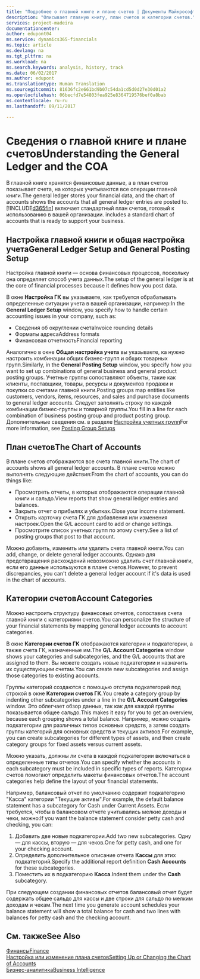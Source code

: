 ```yaml
---
title: "Подробнее о главной книге и плане счетов | Документы Майкрософт"
description: "Описывает главную книгу, план счетов и категории счетов."
services: project-madeira
documentationcenter: 
author: edupont04
ms.service: dynamics365-financials
ms.topic: article
ms.devlang: na
ms.tgt_pltfrm: na
ms.workload: na
ms.search.keywords: analysis, history, track
ms.date: 06/02/2017
ms.author: edupont
ms.translationtype: Human Translation
ms.sourcegitcommit: 81636fc2e661bd9b07c54da1cd5d0d27e30d01a2
ms.openlocfilehash: 06becfd7e54803fea925e8364719576bef0a8bab
ms.contentlocale: ru-ru
ms.lasthandoff: 09/11/2017

---
```

# <a name="understanding-the-general-ledger-and-the-coa"></a><span data-ttu-id="fc9a7-103">Сведения о главной книге и плане счетов</span><span class="sxs-lookup"><span data-stu-id="fc9a7-103">Understanding the General Ledger and the COA</span></span>
<span data-ttu-id="fc9a7-104">В главной книге хранятся финансовые данные, а в план счетов показывает счета, на которых учитываются все операции главной книги.</span><span class="sxs-lookup"><span data-stu-id="fc9a7-104">The general ledger stores your financial data, and the chart of accounts shows the accounts that all general ledger entries are posted to.</span></span> [!INCLUDE[d365fin](includes/d365fin_md.md)]<span data-ttu-id="fc9a7-105"> включает стандартный план счетов, готовый к использованию в вашей организации.</span><span class="sxs-lookup"><span data-stu-id="fc9a7-105"> includes a standard chart of accounts that is ready to support your business.</span></span>

## <a name="general-ledger-setup-and-general-posting-setup"></a><span data-ttu-id="fc9a7-106">Настройка главной книги и общая настройка учета</span><span class="sxs-lookup"><span data-stu-id="fc9a7-106">General Ledger Setup and General Posting Setup</span></span>
<span data-ttu-id="fc9a7-107">Настройка главной книги — основа финансовых процессов, поскольку она определяет способ учета данных.</span><span class="sxs-lookup"><span data-stu-id="fc9a7-107">The setup of the general ledger is at the core of financial processes because it defines how you post data.</span></span>  

<span data-ttu-id="fc9a7-108">В окне **Настройка ГК** вы указываете, как требуется обрабатывать определенные ситуации учета в вашей организации, например:</span><span class="sxs-lookup"><span data-stu-id="fc9a7-108">In the **General Ledger Setup** window, you specify how to handle certain accounting issues in your company, such as:</span></span>  

* <span data-ttu-id="fc9a7-109">Сведения об округлении счета</span><span class="sxs-lookup"><span data-stu-id="fc9a7-109">Invoice rounding details</span></span>  
* <span data-ttu-id="fc9a7-110">Форматы адреса</span><span class="sxs-lookup"><span data-stu-id="fc9a7-110">Address formats</span></span>  
* <span data-ttu-id="fc9a7-111">Финансовая отчетность</span><span class="sxs-lookup"><span data-stu-id="fc9a7-111">Financial reporting</span></span>  

<span data-ttu-id="fc9a7-112">Аналогично в окне **Общая настройка учета** вы указываете, ка нужно настроить комбинации общих бизнес-групп и общих товарных групп.</span><span class="sxs-lookup"><span data-stu-id="fc9a7-112">Similarly, in the **General Posting Setup** window, you specify how you want to set up combinations of general business and general product posting groups.</span></span> <span data-ttu-id="fc9a7-113">Учетные группы сопоставляют объекты, такие как клиенты, поставщики, товары, ресурсы и документов продажи и покупки со счетами главной книги.</span><span class="sxs-lookup"><span data-stu-id="fc9a7-113">Posting groups map entities like customers, vendors, items, resources, and sales and purchase documents to general ledger accounts.</span></span> <span data-ttu-id="fc9a7-114">Следует заполнять строку по каждой комбинации бизнес-группы и товарной группы.</span><span class="sxs-lookup"><span data-stu-id="fc9a7-114">You fill in a line for each combination of business posting group and product posting group.</span></span> <span data-ttu-id="fc9a7-115">Дополнительные сведения см. в разделе [Настройка учетных групп](finance-posting-groups.md)</span><span class="sxs-lookup"><span data-stu-id="fc9a7-115">For more information, see [Posting Group Setups](finance-posting-groups.md)</span></span>  

## <a name="the-chart-of-accounts"></a><span data-ttu-id="fc9a7-116">План счетов</span><span class="sxs-lookup"><span data-stu-id="fc9a7-116">The Chart of Accounts</span></span>
<span data-ttu-id="fc9a7-117">В плане счетов отображаются все счета главной книги.</span><span class="sxs-lookup"><span data-stu-id="fc9a7-117">The chart of accounts shows all general ledger accounts.</span></span> <span data-ttu-id="fc9a7-118">В плане счетов можно выполнять следующие действия:</span><span class="sxs-lookup"><span data-stu-id="fc9a7-118">From the chart of accounts, you can do things like:</span></span>  

* <span data-ttu-id="fc9a7-119">Просмотреть отчеты, в которых отображаются операции главной книги и сальдо.</span><span class="sxs-lookup"><span data-stu-id="fc9a7-119">View reports that show general ledger entries and balances.</span></span>  
* <span data-ttu-id="fc9a7-120">Закрыть отчет о прибылях и убытках.</span><span class="sxs-lookup"><span data-stu-id="fc9a7-120">Close your income statement.</span></span>  
* <span data-ttu-id="fc9a7-121">Открыть карточку счета ГК для добавления или изменения настроек.</span><span class="sxs-lookup"><span data-stu-id="fc9a7-121">Open the G/L account card to add or change settings.</span></span>  
* <span data-ttu-id="fc9a7-122">Просмотрите список учетных групп по этому счету.</span><span class="sxs-lookup"><span data-stu-id="fc9a7-122">See a list of posting groups that post to that account.</span></span>  

<span data-ttu-id="fc9a7-123">Можно добавить, изменить или удалить счета главной книги.</span><span class="sxs-lookup"><span data-stu-id="fc9a7-123">You can add, change, or delete general ledger accounts.</span></span> <span data-ttu-id="fc9a7-124">Однако для предотвращения расхождений невозможно удалить счет главной книги, если его данные используются в плане счетов.</span><span class="sxs-lookup"><span data-stu-id="fc9a7-124">However, to prevent discrepancies, you can't delete a general ledger account if it's data is used in the chart of accounts.</span></span>  

## <a name="account-categories"></a><span data-ttu-id="fc9a7-125">Категории счетов</span><span class="sxs-lookup"><span data-stu-id="fc9a7-125">Account Categories</span></span>
<span data-ttu-id="fc9a7-126">Можно настроить структуру финансовых отчетов, сопоставив счета главной книги с категориями счетов.</span><span class="sxs-lookup"><span data-stu-id="fc9a7-126">You can personalize the structure of your financial statements by mapping general ledger accounts to account categories.</span></span>  

<span data-ttu-id="fc9a7-127">В окне **Категории счетов ГК** отображаются категории и подкатегории, а также счета ГК, назначенные им.</span><span class="sxs-lookup"><span data-stu-id="fc9a7-127">The **G/L Account Categories** window shows your categories and subcategories, and the G/L accounts that are assigned to them.</span></span> <span data-ttu-id="fc9a7-128">Вы можете создать новые подкатегории и назначить их существующим счетам.</span><span class="sxs-lookup"><span data-stu-id="fc9a7-128">You can create new subcategories and assign those categories to existing accounts.</span></span>  

<span data-ttu-id="fc9a7-129">Группы категорий создаются с помощью отступа подкатегорий под строкой в окне **Категории счетов ГК**.</span><span class="sxs-lookup"><span data-stu-id="fc9a7-129">You create a category group by indenting other subcategories under a line in the **G/L Account Categories** window.</span></span> <span data-ttu-id="fc9a7-130">Это облегчает обзор данных, так как для каждой группы показывается общее сальдо.</span><span class="sxs-lookup"><span data-stu-id="fc9a7-130">This makes it easy for you to get an overview, because each grouping shows a total balance.</span></span> <span data-ttu-id="fc9a7-131">Например, можно создать подкатегории для различных типов основных средств, а затем создать группы категорий для основных средств и текущих активов.</span><span class="sxs-lookup"><span data-stu-id="fc9a7-131">For example, you can create subcategories for different types of assets, and then create category groups for fixed assets versus current assets.</span></span>  

<span data-ttu-id="fc9a7-132">Можно указать, должны ли счета в каждой подкатегории включаться в определенные типы отчетов.</span><span class="sxs-lookup"><span data-stu-id="fc9a7-132">You can specify whether the accounts in each subcategory must be included in specific types of reports.</span></span> <span data-ttu-id="fc9a7-133">Категории счетов помогают определить макеты финансовых отчетов.</span><span class="sxs-lookup"><span data-stu-id="fc9a7-133">The account categories help define the layout of your financial statements.</span></span>  

<span data-ttu-id="fc9a7-134">Например, балансовый отчет по умолчанию содержит подкатегорию "Касса" категории "Текущие активы".</span><span class="sxs-lookup"><span data-stu-id="fc9a7-134">For example, the default balance statement has a subcategory for Cash under Current Assets.</span></span> <span data-ttu-id="fc9a7-135">Если требуется, чтобы в балансовом отчете учитывались мелкие доходы и чеки, можно:</span><span class="sxs-lookup"><span data-stu-id="fc9a7-135">If you want the balance statement consider petty cash and checking, you can:</span></span>  

1. <span data-ttu-id="fc9a7-136">Добавить две новые подкатегории.</span><span class="sxs-lookup"><span data-stu-id="fc9a7-136">Add two new subcategories.</span></span> <span data-ttu-id="fc9a7-137">Одну — для кассы, вторую — для чеков.</span><span class="sxs-lookup"><span data-stu-id="fc9a7-137">One for petty cash, and one for your checking account.</span></span>  
2. <span data-ttu-id="fc9a7-138">Определить дополнительное описание отчета **Кассы** для этих подкатегорий.</span><span class="sxs-lookup"><span data-stu-id="fc9a7-138">Specify the additional report definition **Cash Accounts** for these subcategories.</span></span>  
3. <span data-ttu-id="fc9a7-139">Поместить их в подкатегорию **Касса**.</span><span class="sxs-lookup"><span data-stu-id="fc9a7-139">Indent them under the **Cash** subcategory.</span></span>  

<span data-ttu-id="fc9a7-140">При следующем создании финансовых отчетов балансовый отчет будет содержать общее сальдо для кассы и две строки для сальдо по мелким доходам и чекам.</span><span class="sxs-lookup"><span data-stu-id="fc9a7-140">The next time you generate account schedules your balance statement will show a total balance for cash and two lines with balances for petty cash and the checking account.</span></span>  

## <a name="see-also"></a><span data-ttu-id="fc9a7-141">См. также</span><span class="sxs-lookup"><span data-stu-id="fc9a7-141">See Also</span></span>
[<span data-ttu-id="fc9a7-142">Финансы</span><span class="sxs-lookup"><span data-stu-id="fc9a7-142">Finance</span></span>](finance.md)  
[<span data-ttu-id="fc9a7-143">Настройка или изменение плана счетов</span><span class="sxs-lookup"><span data-stu-id="fc9a7-143">Setting Up or Changing the Chart of Accounts</span></span>](finance-setup-chart-accounts.md)  
[<span data-ttu-id="fc9a7-144">Бизнес-аналитика</span><span class="sxs-lookup"><span data-stu-id="fc9a7-144">Business Intelligence</span></span>](bi.md)  

